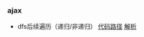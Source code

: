 ### ajax
* dfs后续遍历（递归/非递归）
[代码路径](./src/fe/server/static/ajax.js)
[解析](./src/fe/server/static/ajax.md)

